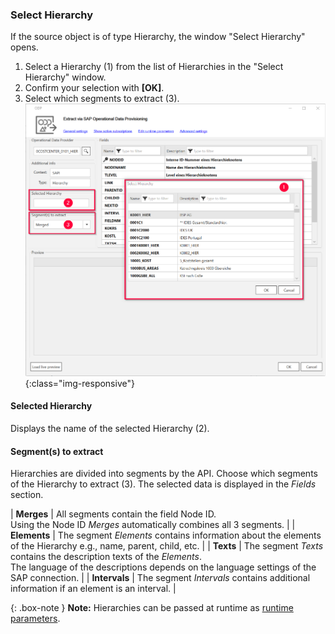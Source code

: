 
### Select Hierarchy

If the source object is of type Hierarchy, the window "Select Hierarchy" opens.

1. Select a Hierarchy (1) from the list of Hierarchies in the "Select Hierarchy" window. 
2. Confirm your selection with **[OK]**.
3. Select which segments to extract (3). 
![Select-Hierarchy](/img/content/odp/select-hierarchy.png){:class="img-responsive"}

#### Selected Hierarchy
Displays the name of the selected Hierarchy (2).

#### Segment(s) to extract
Hierarchies are divided into segments by the API.
Choose which segments of the Hierarchy to extract (3).
The selected data is displayed in the *Fields* section.

| **Merges**      | All segments contain the field Node ID. <br> Using the Node ID *Merges* automatically combines all 3 segments. | 
| **Elements**      | The segment *Elements* contains information about the elements of the Hierarchy e.g., name, parent, child, etc.     | 
| **Texts** | The segment *Texts* contains the description texts of the *Elements*. <br> The language of the descriptions depends on the language settings of the SAP connection.     | 
| **Intervals** | The segment *Intervals* contains additional information if an element is an interval.      | 


{: .box-note }
**Note:** Hierarchies can be passed at runtime as [runtime parameters](../execute-and-automate-extractions/extraction-parameters#extraction).